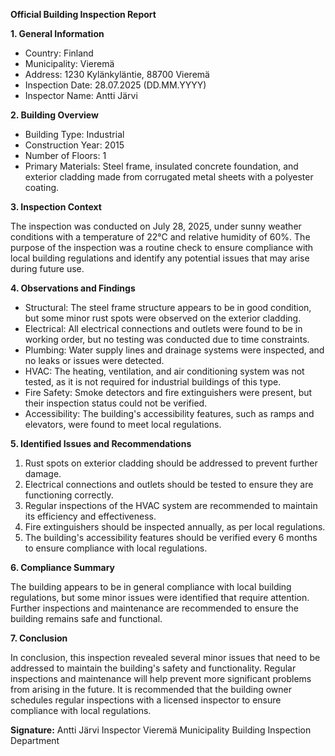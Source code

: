 **Official Building Inspection Report**

**1. General Information**

* Country: Finland
* Municipality: Vieremä
* Address: 1230 Kylänkyläntie, 88700 Vieremä
* Inspection Date: 28.07.2025 (DD.MM.YYYY)
* Inspector Name: Antti Järvi

**2. Building Overview**

* Building Type: Industrial
* Construction Year: 2015
* Number of Floors: 1
* Primary Materials: Steel frame, insulated concrete foundation, and exterior cladding made from corrugated metal sheets with a polyester coating.

**3. Inspection Context**

The inspection was conducted on July 28, 2025, under sunny weather conditions with a temperature of 22°C and relative humidity of 60%. The purpose of the inspection was a routine check to ensure compliance with local building regulations and identify any potential issues that may arise during future use.

**4. Observations and Findings**

* Structural: The steel frame structure appears to be in good condition, but some minor rust spots were observed on the exterior cladding.
* Electrical: All electrical connections and outlets were found to be in working order, but no testing was conducted due to time constraints.
* Plumbing: Water supply lines and drainage systems were inspected, and no leaks or issues were detected.
* HVAC: The heating, ventilation, and air conditioning system was not tested, as it is not required for industrial buildings of this type.
* Fire Safety: Smoke detectors and fire extinguishers were present, but their inspection status could not be verified.
* Accessibility: The building's accessibility features, such as ramps and elevators, were found to meet local regulations.

**5. Identified Issues and Recommendations**

1. Rust spots on exterior cladding should be addressed to prevent further damage.
2. Electrical connections and outlets should be tested to ensure they are functioning correctly.
3. Regular inspections of the HVAC system are recommended to maintain its efficiency and effectiveness.
4. Fire extinguishers should be inspected annually, as per local regulations.
5. The building's accessibility features should be verified every 6 months to ensure compliance with local regulations.

**6. Compliance Summary**

The building appears to be in general compliance with local building regulations, but some minor issues were identified that require attention. Further inspections and maintenance are recommended to ensure the building remains safe and functional.

**7. Conclusion**

In conclusion, this inspection revealed several minor issues that need to be addressed to maintain the building's safety and functionality. Regular inspections and maintenance will help prevent more significant problems from arising in the future. It is recommended that the building owner schedules regular inspections with a licensed inspector to ensure compliance with local regulations.

**Signature:**
Antti Järvi
Inspector
Vieremä Municipality Building Inspection Department